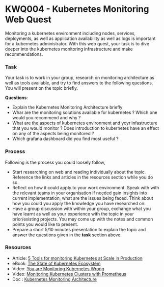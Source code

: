 # KWQ004 - Kubernetes Monitoring  Web Quest

Monitoring a kubernetes environment including nodes, services, deployments, as well as application availability  as well as logs is important for a kubernetes administrator. With this web quest, your task is to dive deeper into the kubernetes monitoring infrastructure and make recommendations.

### Task

Your task is to work in your group, research on monitoring architecture as well as tools available, and try to find answers to the following questions. You will present on the topic briefly.

**Questions**:

  * Explain the Kubernetes Monitoring Architecture briefly   
  * Whar are the monitoring solutions available for kubernetes ?  Which one would you recommend and why ?  
  * What are the aspects of kubernetes environment and yoyr infastructure that you would monitor ? Does  introduction to kubernetes have an effect on any of the aspects being monitored ?
  * Which grafana dashboard did you find most useful ?

### Process

Following is the process you could loosely follow,

  * Start researching on web and reading individually about the topic. Reference the links and articles in the resources  section while you do so.
  * Reflect on how it could apply to your work environment. Speak with with the relevant teams in your organisation if needed gain insights into current implementation, what are the issues being faced. Think about  how you could you apply the knowledge you have researched on.
  * Have a group discussion with  within  your group, exchange what you have learnt as well as your experience with the topic in your prior/existing  projects.  You may come up with the notes and common points you would like to present.
  * Prepare a short 5/10 minutes presentation to explain the topic and answer the questions given in the **task** section above.

### Resources

  * Article: [5 Tools for monitoring Kubernetes at Scale in Production](https://thenewstack.io/5-tools-monitoring-kubernetes-scale-production/)
  * eBook: [The State of Kubernetes Ecosystem](https://thenewstack.io/ebooks/kubernetes/state-of-kubernetes-ecosystem/)
  * Video: [You are Monitoring Kubernetes Wrong](https://www.youtube.com/watch?v=agbBy1Aduew)
  * Video: [Monitoring Kubernetes Clusters with Prometheus](https://www.youtube.com/watch?v=A760lwRDg9U)
  * Doc : [Kubernetes Monitoring Architecture](https://github.com/kubernetes/community/blob/master/contributors/design-proposals/instrumentation/monitoring_architecture.md)
